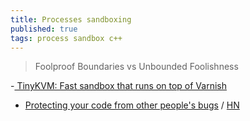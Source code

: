 ```yaml
---
title: Processes sandboxing
published: true
tags: process sandbox c++
---
```

> Foolproof Boundaries vs Unbounded Foolishness 

-[	TinyKVM: Fast sandbox that runs on top of Varnish](https://news.ycombinator.com/item?id=43358980)
- [	Protecting your code from other people's bugs](https://spawn-queue.acm.org/doi/pdf/10.1145/3733699) / [HN](https://news.ycombinator.com/item?id=44241209)



